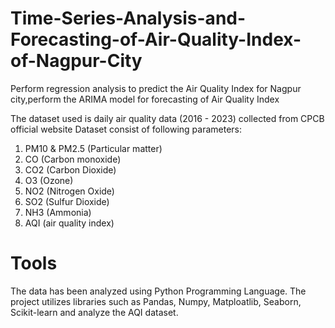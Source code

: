 # Time-Series-Analysis-and-Forecasting-of-Air-Quality-Index-of-Nagpur-City
Perform regression analysis to predict the Air Quality Index for Nagpur city,perform the ARIMA model for forecasting of Air Quality Index

The dataset used is daily air quality data (2016 - 2023)  collected from CPCB official website 
Dataset consist of following parameters:
1. PM10 & PM2.5 (Particular matter)
2. CO (Carbon monoxide)
3. CO2 (Carbon Dioxide)
4. O3 (Ozone)
5. NO2 (Nitrogen Oxide)
6. SO2 (Sulfur Dioxide)
7. NH3 (Ammonia)
8. AQI (air quality index)

# Tools 
The data has been analyzed using Python Programming Language. The project utilizes libraries such as Pandas, Numpy, Matploatlib, Seaborn, Scikit-learn and analyze the AQI dataset.



